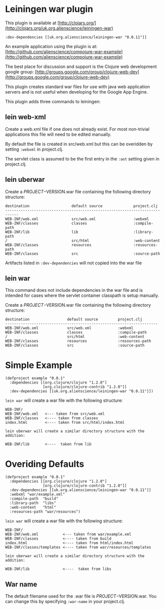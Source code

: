 
Leiningen war plugin
====================

This plugin is available at [http://clojars.org/](http://clojars.org/uk.org.alienscience/leiningen-war)

    :dev-dependencies [[uk.org.alienscience/leiningen-war "0.0.11"]]

An example application using the plugin is at:
    [http://github.com/alienscience/compojure-war-example](http://github.com/alienscience/compojure-war-example)

The best place for discussion and support is the Clojure web development google group:
    [http://groups.google.com/group/clojure-web-dev](http://groups.google.com/group/clojure-web-dev)

This plugin creates standard war files for use with java web application servers 
and is not useful when developing for the Google App Engine. 

This plugin adds three commands to leiningen:

lein web-xml
------------

Create a web.xml file if one does not already exist. For most non-trivial
applications this file will need to be edited manually.

By default the file is created in src/web.xml but this can be overidden
by setting `:webxml` in project.clj.

The servlet class is assumed to be the first entry in the
`:aot` setting given in project.clj.

lein uberwar
------------

Create a $PROJECT-$VERSION.war file containing the following directory structure:

    destination                   default source              project.clj 
    ----------------------------------------------------------------------------        
    WEB-INF/web.xml               src/web.xml                 :webxml
    WEB-INF/classes               classes                     :compile-path 
    WEB-INF/lib                   lib                         :library-path
    /                             src/html                    :web-content
    WEB-INF/classes               resources                   :resources-path
    WEB-INF/classes               src                         :source-path

Artifacts listed in `:dev-dependencies` will not copied into the war file

lein war
--------

This command does not include dependencies in the war file and is intended for cases
where the servlet container classpath is setup manually.

Create a $PROJECT-$VERSION.war file containing the following directory structure:

    destination                 default source         project.clj 
    ---------------------------------------------------------------------        
    WEB-INF/web.xml             src/web.xml            :webxml
    WEB-INF/classes             classes                :compile-path 
    /                           src/html               :web-content
    WEB-INF/classes             resources              :resources-path
    WEB-INF/classes             src                    :source-path

Simple Example
==============

    (defproject example "0.0.1"
      :dependencies [[org.clojure/clojure "1.2.0"]
                     [org.clojure/clojure-contrib "1.2.0"]]
      :dev-dependencies [[uk.org.alienscience/leiningen-war "0.0.11"]])

`lein war` will create a war file with the following structure:

    WEB-INF/
    WEB-INF/web.xml   <--- taken from src/web.xml
    WEB-INF/classes   <---- taken from classes
    index.html        <---- taken from src/html/index.html

    lein uberwar will create a similar directory structure with the addition:

    WEB-INF/lib       <----  taken from lib

Overiding Defaults
==================
    
    (defproject example "0.0.1"
      :dependencies [[org.clojure/clojure "1.2.0"]
                     [org.clojure/clojure-contrib "1.2.0"]]
      :dev-dependencies [[uk.org.alienscience/leiningen-war "0.0.11"]]
      :webxml "war/example.xml"
      :compile-path  "build"
      :library-path  "libs"
      :web-content   "html"
      :resources-path "war/resources")

`lein war` will create a war file with the following structure:

    WEB-INF/
    WEB-INF/web.xml           <--- taken from war/example.xml
    WEB-INF/classes           <---- taken from build
    index.html                <---- taken from html/index.html
    WEB-INF/classes/templates <---- taken from war/resources/templates

    lein uberwar will create a similar directory structure with the addition:

    WEB-INF/lib               <----  taken from libs

War name
--------

The default filename used for the .war file is $PROJECT-$VERSION.war.  You can change this
by specifying `:war-name` in your project.clj.
